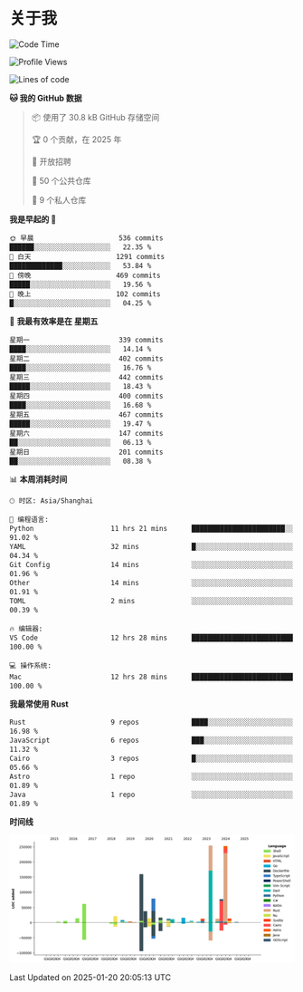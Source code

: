 # 关于我

<!--START_SECTION:waka-->
![Code Time](http://img.shields.io/badge/Code%20Time-3%2C414%20hrs%2021%20mins-blue)

![Profile Views](http://img.shields.io/badge/%E4%B8%AA%E4%BA%BA%E8%B5%84%E6%96%99%E8%A7%82%E7%9C%8B%E6%AC%A1%E6%95%B0-0-blue)

![Lines of code](https://img.shields.io/badge/%E4%BB%8E%E3%80%8CHello%20World%E3%80%8D%E8%B5%B7%E6%88%91%E5%B7%B2%E7%BB%8F%E5%86%99%E4%BA%86-1.1%20million%20%E8%A1%8C%E4%BB%A3%E7%A0%81-blue)

**🐱 我的 GitHub 数据** 

> 📦  使用了 30.8 kB GitHub 存储空间 
 > 
> 🏆 0 个贡献，在 2025 年
 > 
> 💼 开放招聘
 > 
> 📜 50 个公共仓库 
 > 
> 🔑 9 个私人仓库 
 > 
**我是早起的 🐤** 

```text
🌞 早晨                     536 commits         ██████░░░░░░░░░░░░░░░░░░░   22.35 % 
🌆 白天                     1291 commits        █████████████░░░░░░░░░░░░   53.84 % 
🌃 傍晚                     469 commits         █████░░░░░░░░░░░░░░░░░░░░   19.56 % 
🌙 晚上                     102 commits         █░░░░░░░░░░░░░░░░░░░░░░░░   04.25 % 
```
📅 **我最有效率是在 星期五** 

```text
星期一                      339 commits         ████░░░░░░░░░░░░░░░░░░░░░   14.14 % 
星期二                      402 commits         ████░░░░░░░░░░░░░░░░░░░░░   16.76 % 
星期三                      442 commits         █████░░░░░░░░░░░░░░░░░░░░   18.43 % 
星期四                      400 commits         ████░░░░░░░░░░░░░░░░░░░░░   16.68 % 
星期五                      467 commits         █████░░░░░░░░░░░░░░░░░░░░   19.47 % 
星期六                      147 commits         ██░░░░░░░░░░░░░░░░░░░░░░░   06.13 % 
星期日                      201 commits         ██░░░░░░░░░░░░░░░░░░░░░░░   08.38 % 
```


📊 **本周消耗时间** 

```text
🕑︎ 时区: Asia/Shanghai

💬 编程语言: 
Python                   11 hrs 21 mins      ███████████████████████░░   91.02 % 
YAML                     32 mins             █░░░░░░░░░░░░░░░░░░░░░░░░   04.34 % 
Git Config               14 mins             ░░░░░░░░░░░░░░░░░░░░░░░░░   01.96 % 
Other                    14 mins             ░░░░░░░░░░░░░░░░░░░░░░░░░   01.91 % 
TOML                     2 mins              ░░░░░░░░░░░░░░░░░░░░░░░░░   00.39 % 

🔥 编辑器: 
VS Code                  12 hrs 28 mins      █████████████████████████   100.00 % 

💻 操作系统: 
Mac                      12 hrs 28 mins      █████████████████████████   100.00 % 
```

**我最常使用 Rust** 

```text
Rust                     9 repos             ████░░░░░░░░░░░░░░░░░░░░░   16.98 % 
JavaScript               6 repos             ███░░░░░░░░░░░░░░░░░░░░░░   11.32 % 
Cairo                    3 repos             █░░░░░░░░░░░░░░░░░░░░░░░░   05.66 % 
Astro                    1 repo              ░░░░░░░░░░░░░░░░░░░░░░░░░   01.89 % 
Java                     1 repo              ░░░░░░░░░░░░░░░░░░░░░░░░░   01.89 % 
```



**时间线**

![Lines of Code chart](https://raw.githubusercontent.com/catusax/catusax/master/assets/bar_graph.png)


 Last Updated on 2025-01-20 20:05:13 UTC
<!--END_SECTION:waka-->
